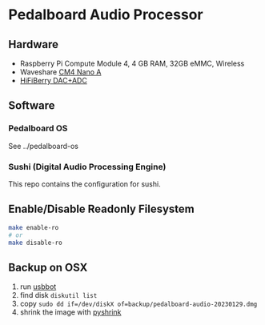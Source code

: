 # Pedalboard Audio Processor

## Hardware
* Raspberry Pi Compute Module 4, 4 GB RAM, 32GB eMMC, Wireless
* Waveshare [CM4 Nano A](https://www.waveshare.com/wiki/CM4-NANO-A)
* [HiFiBerry DAC+ADC](https://www.hifiberry.com/shop/boards/hifiberry-dac-adc-pro/)

## Software

### Pedalboard OS

See ../pedalboard-os

### Sushi (Digital Audio Processing Engine)

This repo contains the configuration for sushi.

## Enable/Disable Readonly Filesystem

```bash
make enable-ro
# or
make disable-ro
```

## Backup on OSX

1. run [usbbot](https://github.com/raspberrypi/usbboot)
2. find disk `diskutil list`
3. copy `sudo dd if=/dev/diskX of=backup/pedalboard-audio-20230129.dmg`
4. shrink the image with [pyshrink](https://github.com/lisanet/PiShrink-macOS)



